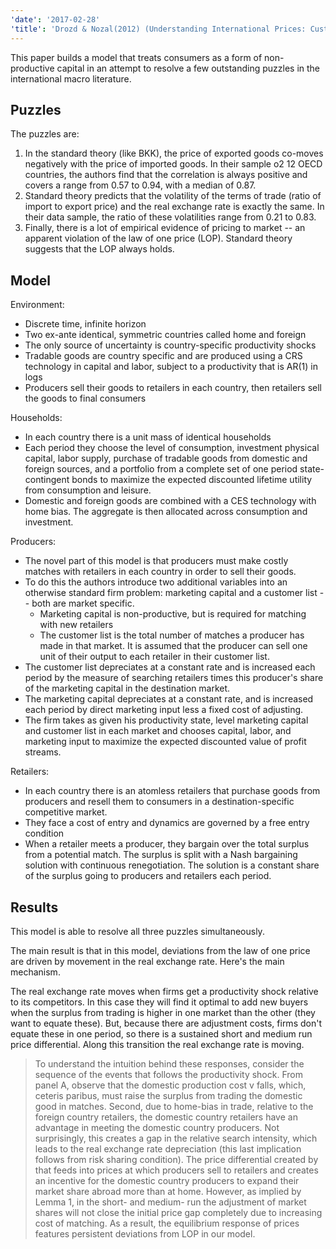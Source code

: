 ```yaml
---
'date': '2017-02-28'
'title': 'Drozd & Nozal(2012) (Understanding International Prices: Customers as Capital)'
---
```


<p>This paper builds a model that treats consumers as a form of non-productive capital in an attempt to resolve a few outstanding puzzles in the international macro literature.</p>
<h2 id="puzzles">Puzzles</h2>
<p>The puzzles are:</p>
<ol style="list-style-type: decimal">
<li>In the standard theory (like BKK), the price of exported goods co-moves negatively with the price of imported goods. In their sample o2 12 OECD countries, the authors find that the correlation is always positive and covers a range from 0.57 to 0.94, with a median of 0.87.</li>
<li>Standard theory predicts that the volatility of the terms of trade (ratio of import to export price) and the real exchange rate is exactly the same. In their data sample, the ratio of these volatilities range from 0.21 to 0.83.</li>
<li>Finally, there is a lot of empirical evidence of pricing to market -- an apparent violation of the law of one price (LOP). Standard theory suggests that the LOP always holds.</li>
</ol>
<h2 id="model">Model</h2>
<p>Environment:</p>
<ul>
<li>Discrete time, infinite horizon</li>
<li>Two ex-ante identical, symmetric countries called home and foreign</li>
<li>The only source of uncertainty is country-specific productivity shocks</li>
<li>Tradable goods are country specific and are produced using a CRS technology in capital and labor, subject to a productivity that is AR(1) in logs</li>
<li>Producers sell their goods to retailers in each country, then retailers sell the goods to final consumers</li>
</ul>
<p>Households:</p>
<ul>
<li>In each country there is a unit mass of identical households</li>
<li>Each period they choose the level of consumption, investment physical capital, labor supply, purchase of tradable goods from domestic and foreign sources, and a portfolio from a complete set of one period state-contingent bonds to maximize the expected discounted lifetime utility from consumption and leisure.</li>
<li>Domestic and foreign goods are combined with a CES technology with home bias. The aggregate is then allocated across consumption and investment.</li>
</ul>
<p>Producers:</p>
<ul>
<li>The novel part of this model is that producers must make costly matches with retailers in each country in order to sell their goods.</li>
<li>To do this the authors introduce two additional variables into an otherwise standard firm problem: marketing capital and a customer list -- both are market specific.
<ul>
<li>Marketing capital is non-productive, but is required for matching with new retailers</li>
<li>The customer list is the total number of matches a producer has made in that market. It is assumed that the producer can sell one unit of their output to each retailer in their customer list.</li>
</ul></li>
<li>The customer list depreciates at a constant rate and is increased each period by the measure of searching retailers times this producer's share of the marketing capital in the destination market.</li>
<li>The marketing capital depreciates at a constant rate, and is increased each period by direct marketing input less a fixed cost of adjusting.</li>
<li>The firm takes as given his productivity state, level marketing capital and customer list in each market and chooses capital, labor, and marketing input to maximize the expected discounted value of profit streams.</li>
</ul>
<p>Retailers:</p>
<ul>
<li>In each country there is an atomless retailers that purchase goods from producers and resell them to consumers in a destination-specific competitive market.</li>
<li>They face a cost of entry and dynamics are governed by a free entry condition</li>
<li>When a retailer meets a producer, they bargain over the total surplus from a potential match. The surplus is split with a Nash bargaining solution with continuous renegotiation. The solution is a constant share of the surplus going to producers and retailers each period.</li>
</ul>
<h2 id="results">Results</h2>
<p>This model is able to resolve all three puzzles simultaneously.</p>
<p>The main result is that in this model, deviations from the law of one price are driven by movement in the real exchange rate. Here's the main mechanism.</p>
<p>The real exchange rate moves when firms get a productivity shock relative to its competitors. In this case they will find it optimal to add new buyers when the surplus from trading is higher in one market than the other (they want to equate these). But, because there are adjustment costs, firms don't equate these in one period, so there is a sustained short and medium run price differential. Along this transition the real exchange rate is moving.</p>
<blockquote>
<p>To understand the intuition behind these responses, consider the sequence of the events that follows the productivity shock. From panel A, observe that the domestic production cost v falls, which, ceteris paribus, must raise the surplus from trading the domestic good in matches. Second, due to home-bias in trade, relative to the foreign country retailers, the domestic country retailers have an advantage in meeting the domestic country producers. Not surprisingly, this creates a gap in the relative search intensity, which leads to the real exchange rate depreciation (this last implication follows from risk sharing condition). The price differential created by that feeds into prices at which producers sell to retailers and creates an incentive for the domestic country producers to expand their market share abroad more than at home. However, as implied by Lemma 1, in the short- and medium- run the adjustment of market shares will not close the initial price gap completely due to increasing cost of matching. As a result, the equilibrium response of prices features persistent deviations from LOP in our model.</p>
</blockquote>

